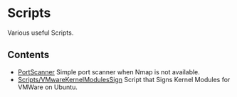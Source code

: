 # Scripts
Various useful Scripts.

## Contents
- [PortScanner](https://github.com/HeadMonitor/CheatSheets/blob/main/Scripts/PortScanner.sh) Simple port scanner when Nmap is not available.
- [Scripts/VMwareKernelModulesSign](https://github.com/HeadMonitor/CheatSheets/blob/main/Scripts/VMwareKernelModulesSign.sh) Script that Signs Kernel Modules for VMWare on Ubuntu.
